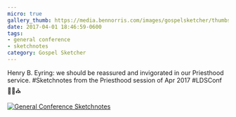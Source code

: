 ```yaml
---
micro: true
gallery_thumb: https://media.bennorris.com/images/gospelsketcher/thumbs/apr-17-3-eyring.jpg
date: 2017-04-01 18:46:59-0600
tags:
- general conference
- sketchnotes
category: Gospel Sketcher
---
```


Henry B. Eyring: we should be reassured and invigorated in our Priesthood service. #Sketchnotes from the Priesthood session of Apr 2017 #LDSConf ✍🏼⛪️

[![General Conference Sketchnotes](https://media.bennorris.com/images/gospelsketcher/general-conference/apr-2017/apr-17-3-eyring.jpg)](https://media.bennorris.com/images/gospelsketcher/general-conference/apr-2017/apr-17-3-eyring.jpg)
